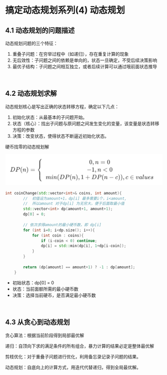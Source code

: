 # 搞定动态规划系列(4) 动态规划

## 4.1 动态规划的问题描述

动态规划问题的三个特征：

1. 重叠子问题：在穷举过程中（如递归），存在重复计算的现象
2. 无后效性：子问题之间的依赖是单向的，状态一旦确定，不受后续决策影响
3. 最优子结构：子问题之间相互独立，或者后续计算可以通过哦前面状态推导

</br>

## 4.2 动态规划求解

动态规划核心是写出正确的状态转移方程，确定以下几点：

1. 初始化状态：从最基本的子问题开始。
2. 状态（核心）：找出子问题与原问题之间发生变化的变量，该变量是状态转移方程的参数
3. 决策：改变状态，使得状态不断逼近初始化状态。

硬币找零的动态规划解

<img src="images/image-20201005154025200.png" alt="image-20201005154025200" style="zoom:50%;" />

```C++
int coinChange(std::vector<int>& coins, int amount){
        //  初值设为amount+1，dp[i] 最多需要i个，i<amount,
        //  所以amount 对于dp[i] 为无穷大，便于后面取最小值
        std::vector<int> dp(amount+1, amount+1);
        dp[0] = 0;

        // 依次求得amount的最小硬币数，即 dp[i]
        for (int i=0; i<dp.size(); i++){
            for (int coin : coins){
                if (i-coin < 0) continue;
                dp[i] = std::min(dp[i], 1+dp[i-coin]);
            }
        }

        return (dp[amount] == amount+1) ? -1 : dp[amount];
    }
```

- 初始状态：dp[0] = 0
- 状态：当前面额所需的最小硬币数
- 决策：选择当前硬币，是否满足最小硬币数

</br>

## 4.3 从贪心到动态规划

贪心算法：根据当前阶段得到局部最优解

递归：自顶向下求的满足条件的所有组合，暴力计算的结果必定是整体最优解 

剪枝优化：对于重叠子问题进行优化，利用备忘录记录子问题的结果。

动态规划：自底向上的计算方式，用迭代代替递归，得到全局最优解。